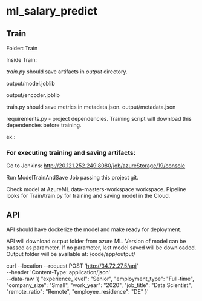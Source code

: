 # ml_salary_predict

## Train
Folder: Train

Inside Train:

*train.py* should save artifacts in *output* directory.

output/model.joblib

output/encoder.joblib

train.py should save metrics in metadata.json.
output/metadata.json

requirements.py - project dependencies. Training script will download this dependencies before training.

ex.:

### For executing training and saving artifacts:
Go to Jenkins:
http://20.121.252.249:8080/job/azureStorage/19/console

Run ModelTrainAndSave Job passing this project git.

Check model at AzureML data-masters-workspace workspace.
Pipeline looks for Train/train.py for training and saving model in the Cloud.

## API

API should have dockerize the model and make ready for deployment.

API will download output folder from azure ML. Version of model can be passed as parameter. If no parameter, last model saved will be downloaded.
Output folder will be available at: /code/app/output/

curl --location --request POST 'http://34.72.27.5/api' \
--header 'Content-Type: application/json' \
--data-raw '{
    "experience_level": "Senior",
    "employment_type": "Full-time",
    "company_size": "Small",
    "work_year": "2020",
    "job_title": "Data Scientist",
    "remote_ratio": "Remote",
    "employee_residence": "DE"
}'
